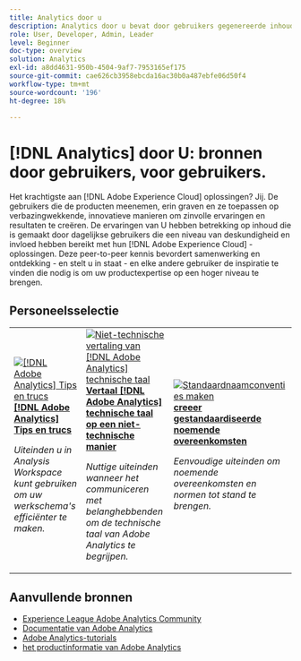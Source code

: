 ```yaml
---
title: Analytics door u
description: Analytics door u bevat door gebruikers gegenereerde inhoud. Die is gemaakt door dagelijkse gebruikers die in hun kennis van Adobe Analytics een niveau van deskundigheid en invloed hebben bereikt.
role: User, Developer, Admin, Leader
level: Beginner
doc-type: overview
solution: Analytics
exl-id: a8dd4631-950b-4504-9af7-7953165ef175
source-git-commit: cae626cb3958ebcda16ac30b0a487ebfe06d50f4
workflow-type: tm+mt
source-wordcount: '196'
ht-degree: 18%

---
```


# [!DNL Analytics] door U: bronnen door gebruikers, voor gebruikers.

Het krachtigste aan [!DNL Adobe Experience Cloud] oplossingen? Jij. De gebruikers die de producten meenemen, erin graven en ze toepassen op verbazingwekkende, innovatieve manieren om zinvolle ervaringen en resultaten te creëren. De ervaringen van U hebben betrekking op inhoud die is gemaakt door dagelijkse gebruikers die een niveau van deskundigheid en invloed hebben bereikt met hun [!DNL Adobe Experience Cloud] -oplossingen. Deze peer-to-peer kennis bevordert samenwerking en ontdekking - en stelt u in staat - en elke andere gebruiker de inspiratie te vinden die nodig is om uw productexpertise op een hoger niveau te brengen.

<div id="recs-overview-body-1"></div>
<div id="recs-overview-body-2"></div>
<div id="recs-overview-body-3"></div>
<div id="recs-overview-body-4"></div>
<div id="recs-overview-body-5"></div>
<div id="recs-overview-body-6"></div>

<div id="staff-picks-section">

## Personeelsselectie

<table>
<tr>
  <td>
    <a href="/help/analytics/analysis-workspace/tips-and-tricks/right-click-tips-and-tricks-for-more-efficient-workflows.md">
      <img alt="[!DNL Adobe Analytics] Tips en trucs" src="https://video.tv.adobe.com/v/3417736?format=jpeg" />
    </a>
    <div>
      <a href="/help/analytics/analysis-workspace/tips-and-tricks/right-click-tips-and-tricks-for-more-efficient-workflows.md">
    <strong>[!DNL Adobe Analytics] Tips en trucs </strong>
    </a>
    </div>
    <p>
    <em> Uiteinden u in Analysis Workspace kunt gebruiken om uw werkschema's efficiënter te maken.</em>
    <p>
  </td>
  <td>
    <a href="/help/marketo/programs/email-programs.md">
      <img alt="Niet-technische vertaling van [!DNL Adobe Analytics] technische taal" src="https://video.tv.adobe.com/v/342066?format=jpeg" />
    </a>
    <div>
      <a href="/help/analytics/administration/key-admin-skills/translating-adobe-analytics-technical-language.md">
    <strong> Vertaal [!DNL Adobe Analytics] technische taal op een niet-technische manier </strong>
    </a>
    </div>
    <p>
    <em> Nuttige uiteinden wanneer het communiceren met belanghebbenden om de technische taal van Adobe Analytics te begrijpen.</em>
    <p>
  </td>
  <td>
    <a href="/help/analytics/administration/admin-tips/create-standardized-naming-conventions.md">
      <img alt="Standaardnaamconventies maken" src="https://cdn.experienceleague.adobe.com/thumb/10531.jpg" />
    </a>
    <div>
      <a href="/help/analytics/administration/admin-tips/create-standardized-naming-conventions.md">
    <strong> creeer gestandaardiseerde noemende overeenkomsten </strong>
    </a>
    </div>
    <p>
    <em> Eenvoudige uiteinden om noemende overeenkomsten en normen tot stand te brengen.</em>
    <p>
  </td>
</tr>
</table>

</div>

## Aanvullende bronnen

* [ Experience League Adobe Analytics Community ](https://experienceleaguecommunities.adobe.com/t5/adobe-analytics/ct-p/adobe-analytics-community)
* [ Documentatie van Adobe Analytics ](https://experienceleague.adobe.com/docs/analytics.html)
* [Adobe Analytics-tutorials](https://experienceleague.adobe.com/docs/analytics-learn/tutorials/overview.html)
* [ het productinformatie van Adobe Analytics ](https://business.adobe.com/products/analytics/adobe-analytics.html)
